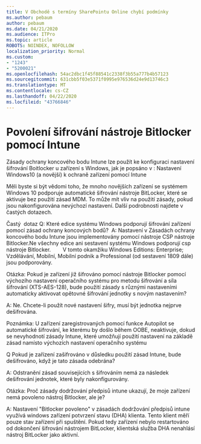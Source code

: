 ```yaml
---
title: V Obchodě s termíny SharePointu Online chybí podmínky
ms.author: pebaum
author: pebaum
ms.date: 04/21/2020
ms.audience: ITPro
ms.topic: article
ROBOTS: NOINDEX, NOFOLLOW
localization_priority: Normal
ms.custom:
- "1243"
- "5200021"
ms.openlocfilehash: 54ac2dbc1f45f88541c2338f3b55a777b4b57123
ms.sourcegitcommit: 631cbb5f03e5371f0995e976536d24e9d13746c3
ms.translationtype: MT
ms.contentlocale: cs-CZ
ms.lasthandoff: 04/22/2020
ms.locfileid: "43766846"
---
```

# <a name="enabling-bitlocker-encryption-with-intune"></a>Povolení šifrování nástroje Bitlocker pomocí Intune

Zásady ochrany koncového bodu Intune lze použít ke konfiguraci nastavení šifrování Boitlocker u zařízení s Windows, jak je popsáno v : Nastavení Windows10 (a novější) k ochraně zařízení pomocí Intune

Měli byste si být vědomi toho, že mnoho novějších zařízení se systémem Windows 10 podporuje automatické šifrování nástroje BitLocker, které se aktivuje bez použití zásad MDM. To může mít vliv na použití zásady, pokud jsou nakonfigurována nevýchozí nastavení. Další podrobnosti najdete v častých dotazech.


Častý  dotaz Q: Které edice systému Windows podporují šifrování zařízení pomocí zásad ochrany koncových bodů?
 A: Nastavení v Zásadách ochrany koncového bodu Intune jsou implementovány pomocí nástroje CSP nástroje Bitlocker.Ne všechny edice ani sestavení systému Windows podporují csp nástroje Bitlocker. 
      V tomto okamžiku Windows Editions: Enterprise; Vzdělávání, Mobilní, Mobilní podnik a Professional (od sestavení 1809 dále) jsou podporovány.




Otázka: Pokud je zařízení již šifrováno pomocí nástroje Bitlocker pomocí výchozího nastavení operačního systému pro metodu šifrování a síla šifrování (XTS-AES-128), bude použití zásady s různými nastaveními automaticky aktivovat opětovné šifrování jednotky s novým nastavením?

A: Ne. Chcete-li použít nové nastavení šifry, musí být jednotka nejprve dešifrována.

Poznámka: U zařízení zaregistrovaných pomocí funkce Autopilot se automatické šifrování, ke kterému by došlo během OOBE, neaktivuje, dokud se nevyhodnotí zásady Intune, které umožňují použití nastavení na základě zásad namísto výchozích nastavení operačního systému




Q Pokud je zařízení zašifrováno v důsledku použití zásad Intune, bude dešifrováno, když je tato zásada odebrána?

A: Odstranění zásad souvisejících s šifrováním nemá za následek dešifrování jednotek, které byly nakonfigurovány.




Otázka: Proč zásady dodržování předpisů intune ukazují, že moje zařízení nemá povoleno nástroj Bitlocker, ale je?

A: Nastavení "Bitlocker povoleno" v zásadách dodržování předpisů intune využívá windows zařízení potvrzení stavu (DHA) klienta. Tento klient měří pouze stav zařízení při spuštění. Pokud tedy zařízení nebylo restartováno od dokončení šifrování nástrojem BitLocker, klientská služba DHA nenahlásí nástroj BitLocker jako aktivní.